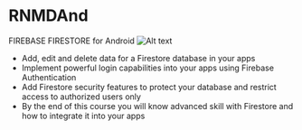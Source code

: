 # RNMDAnd

FIREBASE FIRESTORE for Android
![Alt text](/../<origin/images_screenshot>./images/screenshot_1.png?raw=true "First")


* Add, edit and delete data for a Firestore database in your apps
* Implement powerful login capabilities into your apps using Firebase Authentication
* Add Firestore security features to protect your database and restrict access to authorized users only
* By the end of this course you will know advanced skill with Firestore and how to integrate it into your apps
